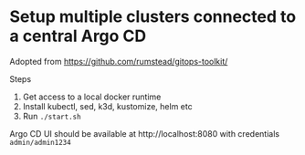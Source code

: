# Setup multiple clusters connected to a central Argo CD

Adopted from https://github.com/rumstead/gitops-toolkit/

Steps

1. Get access to a local docker runtime 
2. Install kubectl, sed, k3d, kustomize, helm etc
3. Run `./start.sh`

Argo CD UI should be available at http://localhost:8080 with credentials `admin/admin1234`



